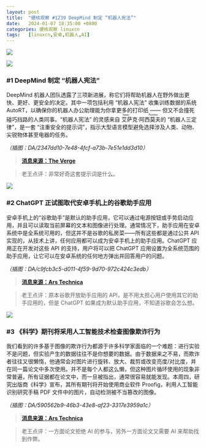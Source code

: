 ```yaml
---
layout: post
title:	"硬核观察 #1239 DeepMind 制定 “机器人宪法”"
date:	2024-01-07 18:35:00 +0800 
categories:	硬核观察 linuxcn 
tags:	[linuxcn,安卓,机器人,AI]
---
```



![](/Asserts/Images//attachment/album/202401/07/183407g701a03ll2am00m1.jpg)


![](/Asserts/Images//attachment/album/202401/07/183419pvmsymjvzvj9y6z3.png)


### #1 DeepMind 制定 “机器人宪法”


DeepMind 机器人团队透露了三项新进展，称它们将帮助机器人在野外做出更快、更好、更安全的决定。其中一项包括利用 “机器人宪法” 收集训练数据的系统 AutoRT，以确保你的机器人办公助理能为你拿更多的打印纸 —— 但又不会撞死碰巧挡路的人类同事。“机器人宪法” 的灵感来自<ruby> 艾萨克·阿西莫夫 <rt>  Isaac Asimov </rt></ruby>的 “机器人三定律”，是一套 “注重安全的提示词”，指示大型语言模型避免选择涉及人类、动物、尖锐物体甚至电器的任务。


*（插图：DA/2347dd10-7e48-4fcf-a73b-7e51e1dd3d10）*



> 
> **[消息来源：The Verge](https://www.theverge.com/2024/1/4/24025535/google-ai-robot-constitution-autort-deepmind-three-laws)**
> 
> 
> 



> 
> 老王点评：非常好奇这套提示词是什么。
> 
> 
> 


![](/Asserts/Images//attachment/album/202401/07/183438sz3mre9egkngzebr.png)


### #2 ChatGPT 正试图取代安卓手机上的谷歌助手应用


安卓手机上的“谷歌助手”是默认的助手应用，它可以通过电源按钮或手势启动应用，并且可以读取当前屏幕的文本和图像进行处理。通常情况下，助手应用在安卓系统中是全系统可用的，但这并不是谷歌的私房菜——所有这些都是通过公共 API 实现的，从技术上讲，任何应用都可以成为安卓手机上的助手应用。ChatGPT 应用正在开发对这些 API 的支持，用户将可以把 ChatGPT 应用设置为全系统范围的助手应用，让它可以在安卓系统的任何地方弹出并回答用户的问题。


*（插图：DA/c9fcb3c5-d011-4f59-9d70-972c424c3edb）*



> 
> **[消息来源：Ars Technica](https://arstechnica.com/gadgets/2024/01/android-users-could-soon-replace-google-assistant-with-chatgpt/)**
> 
> 
> 



> 
> 老王点评：原本谷歌开放助手应用的 API，是不用太担心用户使用其它的助手应用的，但是 ChatGPT 如果成为默认助手应用，不知道谷歌会怎么想。
> 
> 
> 


![](/Asserts/Images//attachment/album/202401/07/183454wwcignci2nri88on.png)


### #3 《科学》期刊将采用人工智能技术检查图像欺诈行为


我们看到的许多基于图像的欺诈行为都源于许多科学家面临的一个难题：进行实验不是问题，但实验产生的数据往往不是你想要的数据。由于数据来之不易，而欺诈者往往又很懒惰，他通常会对图片进行旋转、放大、裁剪或改变亮度/对比度，并在同一篇论文中多次使用。并不是每个人都这么懒，但这种图片循环使用的现象非常普遍，所有证据都在论文中，而一旦被指出，通常很容易就能发现。本周四，研究出版商《科学》宣布，其所有期刊将开始使用商业软件 Proofig，利用人工智能识别研究手稿 PDF 文件中的图片，自动检测被不当篡改的图像。


*（插图：DA/590562b9-46b3-43e8-af23-3317e3959a1c）*



> 
> **[消息来源：Ars Technica](https://arstechnica.com/science/2024/01/all-science-journals-will-now-do-an-ai-powered-check-for-image-fraud/)**
> 
> 
> 



> 
> 老王点评：一方面论文拒绝 AI 的参与，另外一方面论文又需要 AI 来帮助找到作弊。
> 
> 
>
